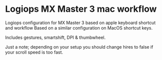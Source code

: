 # Logiops MX Master 3 mac workflow
Logiops configuration for MX Master 3 based on apple keyboard shortcut and workflow
Based on a similar configuration on MacOS shortcut keys.

Includes gestures, smartshift, DPI & thumbwheel.

Just a note; depending on your setup you should change hires to false if your scroll speed is too fast.
